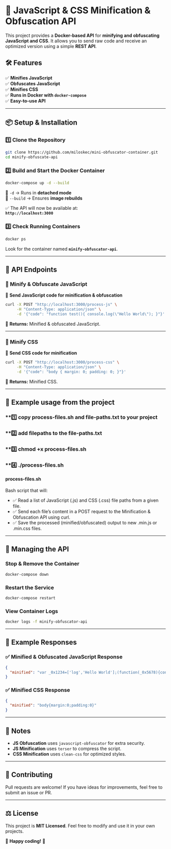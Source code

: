 # 🚀 JavaScript & CSS Minification & Obfuscation API

This project provides a **Docker-based API** for **minifying and obfuscating JavaScript and CSS**. It allows you to send raw code and receive an optimized version using a simple **REST API**.

## 🛠 Features
✅ **Minifies JavaScript**  
✅ **Obfuscates JavaScript**  
✅ **Minifies CSS**  
✅ **Runs in Docker with `docker-compose`**  
✅ **Easy-to-use API**

---

## 📦 Setup & Installation

### **1️⃣ Clone the Repository**
```bash
git clone https://github.com/miloskec/mini-obfuscator-container.git
cd minify-obfuscate-api
```

### **2️⃣ Build and Start the Docker Container**
```bash
docker-compose up -d --build
```
🔹 `-d` → Runs in **detached mode**  
🔹 `--build` → Ensures **image rebuilds**  

✅ The API will now be available at:  
**`http://localhost:3000`**

### **3️⃣ Check Running Containers**
```bash
docker ps
```
Look for the container named **`minify-obfuscator-api`**.

---

## 🚀 API Endpoints

### **🔹 Minify & Obfuscate JavaScript**
📌 **Send JavaScript code for minification & obfuscation**
```bash
curl -X POST "http://localhost:3000/process-js" \
     -H "Content-Type: application/json" \
     -d '{"code": "function test(){ console.log(\"Hello World\"); }"}'
```
🔹 **Returns:** Minified & obfuscated JavaScript.

---

### **🔹 Minify CSS**
📌 **Send CSS code for minification**
```bash
curl -X POST "http://localhost:3000/process-css" \
     -H "Content-Type: application/json" \
     -d '{"code": "body { margin: 0; padding: 0; }"}'
```
🔹 **Returns:** Minified CSS.

---

## 🚀 Example usage from the project 

### **1️⃣ copy process-files.sh and file-paths.txt to your project 
### **2️⃣ add filepaths to the file-paths.txt
### **3️⃣ chmod +x process-files.sh
### **4️⃣ ./process-files.sh

#### process-files.sh
Bash script that will:
- ✅ Read a list of JavaScript (.js) and CSS (.css) file paths from a given file.
- ✅ Send each file’s content in a POST request to the Minification & Obfuscation API using curl.
- ✅ Save the processed (minified/obfuscated) output to new .min.js or .min.css files.
---

## 🔄 Managing the API

### **Stop & Remove the Container**
```bash
docker-compose down
```

### **Restart the Service**
```bash
docker-compose restart
```

### **View Container Logs**
```bash
docker logs -f minify-obfuscator-api
```

---

## 🎯 Example Responses

### ✅ **Minified & Obfuscated JavaScript Response**
```json
{
  "minified": "var _0x1234=['log','Hello World'];(function(_0x5678){console[_0x5678[0]](_0x5678[1])})(_0x1234);"
}
```

### ✅ **Minified CSS Response**
```json
{
  "minified": "body{margin:0;padding:0}"
}
```

---

## 📜 Notes
- **JS Obfuscation** uses `javascript-obfuscator` for extra security.
- **JS Minification** uses `terser` to compress the script.
- **CSS Minification** uses `clean-css` for optimized styles.

---

## 🤝 Contributing
Pull requests are welcome! If you have ideas for improvements, feel free to submit an issue or PR.

---

## ⚖️ License
This project is **MIT Licensed**. Feel free to modify and use it in your own projects.

🚀 **Happy coding!** 🎉
